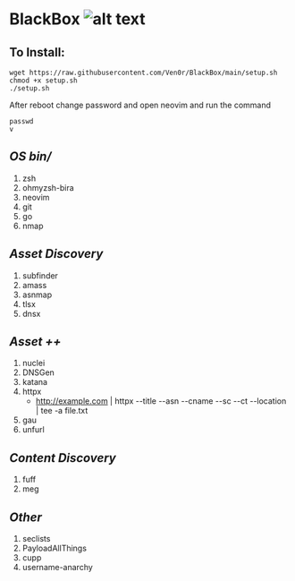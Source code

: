 # **BlackBox** ![alt text](https://emoji.gg/assets/emoji/6084_hackerman.png "Hackerman")
## To Install:
```
wget https://raw.githubusercontent.com/Ven0r/BlackBox/main/setup.sh
chmod +x setup.sh
./setup.sh

```
After reboot change password and open neovim and run the command
```
passwd
v
```

## *OS bin/* 
1. zsh  
2. ohmyzsh-bira  
3. neovim  
4. git  
5. go  
6. nmap  
 
## *Asset Discovery*
1. subfinder
2. amass
3. asnmap
4. tlsx
5. dnsx


## *Asset ++*
1. nuclei
2. DNSGen
3. katana
4. httpx  
    - http://example.com | httpx --title --asn --cname --sc --ct --location | tee -a file.txt
5. gau
6. unfurl

## *Content Discovery*
1. fuff
2. meg

## *Other*
1. seclists
2. PayloadAllThings
3. cupp
4. username-anarchy

